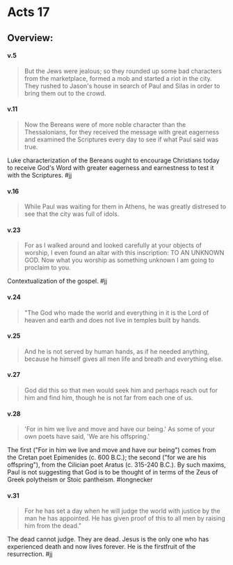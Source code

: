 # Acts 17

## Overview:


#### v.5
>But the Jews were jealous; so they rounded up some bad characters from the marketplace, formed a mob and started a riot in the city. They rushed to Jason's house in search of Paul and Silas in order to bring them out to the crowd.

#### v.11
>Now the Bereans were of more noble character than the Thessalonians, for they received the message with great eagerness and examined the Scriptures every day to see if what Paul said was true.

Luke characterization of the Bereans ought to encourage Christians today to receive God's Word with greater eagerness and earnestness to test it with the Scriptures.
#jj 

#### v.16
>While Paul was waiting for them in Athens, he was greatly distresed to see that the city was full of idols.

#### v.23
>For as I walked around and looked carefully at your objects of worship, I even found an altar with this inscription: TO AN UNKNOWN GOD. Now what you worship as something unknown I am going to proclaim to you.

Contextualization of the gospel.
#jj 

#### v.24
>"The God who made the world and everything in it is the Lord of heaven and earth and does not live in temples built by hands.

#### v.25
>And he is not served by human hands, as if he needed anything, because he himself gives all men life and breath and everything else.

#### v.27
>God did this so that men would seek him and perhaps reach out for him and find him, though he is not far from each one of us.

#### v.28
>'For in him we live and move and have our being.' As some of your own poets have said, 'We are his offspring.'

The first ("For in him we live and move and have our being") comes from the Cretan poet Epimenides (c. 600 B.C.); the second ("for we are his offspring"), from the Cilician poet Aratus (c. 315-240 B.C.). By such maxims, Paul is not suggesting that God is to be thought of in terms of the Zeus of Greek polytheism or Stoic pantheism.
#longnecker 

#### v.31
>For he has set a day when he will judge the world with justice by the man he has appointed. He has given proof of this to all men by raising him from the dead."

The dead cannot judge. They are dead. Jesus is the only one who has experienced death and now lives forever. He is the firstfruit of the resurrection.
#jj 

